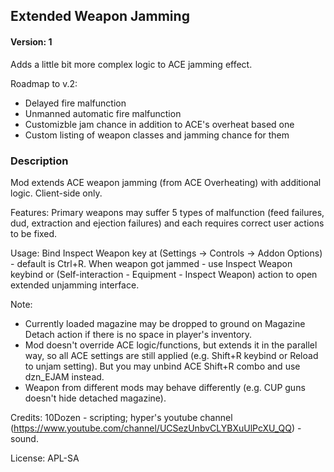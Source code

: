 ## Extended Weapon Jamming

#### Version: 1

Adds a little bit more complex logic to ACE jamming effect.

Roadmap to v.2:
- Delayed fire malfunction
- Unmanned automatic fire malfunction
- Customizble jam chance in addition to ACE's overheat based one
- Custom listing of weapon classes and jamming chance for them


### Description

Mod extends ACE weapon jamming (from ACE Overheating) with additional logic. 
Client-side only.

Features:
Primary weapons may suffer 5 types of malfunction (feed failures, dud, extraction and ejection failures) and each requires correct user actions to be fixed.

Usage:
Bind Inspect Weapon key at (Settings -> Controls -> Addon Options) - default is Ctrl+R.
When weapon got jammed - use Inspect Weapon keybind or (Self-interaction - Equipment - Inspect Weapon) action to open extended unjamming interface.

Note:
- Currently loaded magazine may be dropped to ground on Magazine Detach action if there is no space in player's inventory.
- Mod doesn't override ACE logic/functions, but extends it in the parallel way, so all ACE settings are still applied (e.g. Shift+R keybind or Reload to unjam setting). But you may unbind ACE Shift+R combo and use dzn_EJAM instead.
- Weapon from different mods may behave differently (e.g. CUP guns doesn't hide detached magazine).

Credits:
10Dozen - scripting;
hyper's youtube channel (https://www.youtube.com/channel/UCSezUnbvCLYBXuUlPcXU_QQ) - sound.

License: APL-SA
